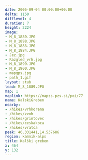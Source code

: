 ```yaml
---
date: 2005-09-04 00:00:00+00:00
delta: 1150
difflevel: 4
duration: 7
height: 2224
image:
- M_8_1889.JPG
- M_8_1898.JPG
- M_8_1883.JPG
- M_8_1884.JPG
- Jez.jpg
- Razgled_vrh.jpg
- M_8_1899.JPG
- M_8_1900.JPG
- mapgps.jpg
- path_1.gif
layout: stub
lead: M_8_1889.JPG
map: 1
maplink: https://mapzs.pzs.si/poi/77
name: KalskiGreben
nearby:
- /hikes/vrhkorena
- /hikes/zvoh
- /hikes/grintovec
- /hikes/ceskakoca
- /hikes/vratca
peak: 46.331441,14.537686
region: kamnik-alps
title: Kalški greben
x: 464
y: 132
---
```


